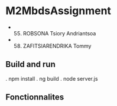 # M2MbdsAssignment
- 55. ROBSONA Tsiory Andriantsoa
- 58. ZAFITSIARENDRIKA Tommy

## Build and run
. npm install
. ng build
. node server.js

## Fonctionnalites
